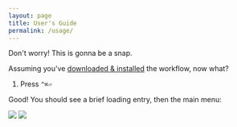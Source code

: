 ```yaml
---
layout: page
title: User's Guide
permalink: /usage/
---
```


Don't worry! This is gonna be a snap.

Assuming you've [downloaded & installed][dl] the workflow, now what?

[dl]: {{site.baseurl}}/download "Download & install the workflow using this guide"

1. Press `^⌘⏎`

Good! You should see a brief loading entry, then the main menu:

![]({{site.baseurl}}/img/loading.png)
![]({{site.baseurl}}/img/main_menu.png)